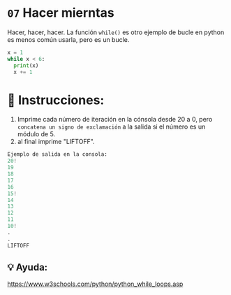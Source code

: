 # `07` Hacer mierntas

Hacer, hacer, hacer.
La función `while()` es otro ejemplo de bucle en python es menos común usarla, pero es un bucle.

```py
x = 1
while x < 6:
  print(x)
  x += 1
```

# 📝 Instrucciones:
1. Imprime cada número de iteración en la cónsola desde 20 a 0,
 pero `concatena un signo de exclamación` a la salida si el número
 es un módulo de 5.
2. al final imprime "LIFTOFF".

```py
Ejemplo de salida en la consola:
20!
19
18
17
16
15!
14
13
12
11
10!
.
.
LIFTOFF
```

## 💡 Ayuda:
https://www.w3schools.com/python/python_while_loops.asp